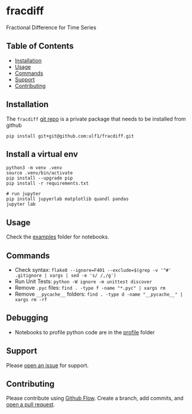 # fracdiff
Fractional Difference for Time Series


## Table of Contents
* [Installation](#installation)
* [Usage](#usage)
* [Commands](#commands)
* [Support](#support)
* [Contributing](#contributing)


## Installation
The `fracdiff` [git repo](http://github.com/ulf1/fracdiff) is a private package that needs to be installed from github

```
pip install git+git@github.com:ulf1/fracdiff.git
```

## Install a virtual env

```
python3 -m venv .venv
source .venv/bin/activate
pip install --upgrade pip
pip install -r requirements.txt

# run jupyter
pip install jupyerlab matplotlib quandl pandas
jupyter lab
```

## Usage
Check the [examples](http://github.com/ulf1/fracdiff/examples) folder for notebooks.


## Commands
* Check syntax: `flake8 --ignore=F401 --exclude=$(grep -v '^#' .gitignore | xargs | sed -e 's/ /,/g')`
* Run Unit Tests: `python -W ignore -m unittest discover`
* Remove `.pyc` files: `find . -type f -name "*.pyc" | xargs rm`
* Remove `__pycache__` folders: `find . -type d -name "__pycache__" | xargs rm -rf`


## Debugging
* Notebooks to profile python code are in the [profile](http://github.com/ulf1/fracdiff/profile) folder


## Support
Please [open an issue](https://github.com/ulf1/fracdiff/issues/new) for support.


## Contributing
Please contribute using [Github Flow](https://guides.github.com/introduction/flow/). Create a branch, add commits, and [open a pull request](https://github.com/ulf1/fracdiff/compare/).
